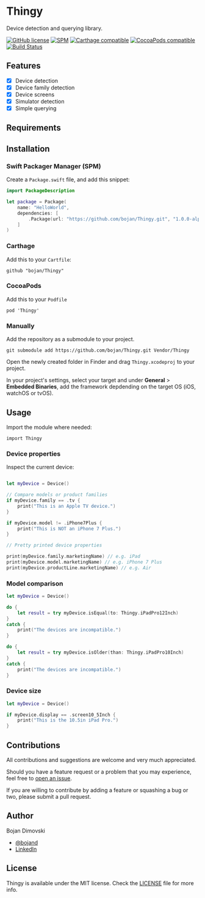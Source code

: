# Thingy
Device detection and querying library.

[![GitHub license](https://img.shields.io/badge/license-MIT-lightgrey.svg)](https://raw.githubusercontent.com/bojan/Thingy/master/LICENSE)
[![SPM](https://img.shields.io/badge/SPM-compatible-brightgreen.svg)](https://github.com/apple/swift-package-manager)
[![Carthage compatible](https://img.shields.io/badge/Carthage-compatible-4BC51D.svg)](https://github.com/Carthage/Carthage)
[![CocoaPods compatible](https://img.shields.io/cocoapods/v/Thingy.svg)](https://cocoapods.org/pods/Thingy)
[![Build Status](https://travis-ci.org/bojan/Thingy.svg?branch=develop)](https://travis-ci.org/bojan/Thingy)

## Features

- [x] Device detection
- [x] Device family detection
- [x] Device screens
- [x] Simulator detection
- [x] Simple querying

## Requirements

## Installation

### Swift Packager Manager (SPM)

Create a `Package.swift` file, and add this snippet:

``` swift
import PackageDescription

let package = Package(
    name: "HelloWorld",
    dependencies: [
        .Package(url: "https://github.com/bojan/Thingy.git", "1.0.0-alpha.1")
    ]
)
```

### Carthage

Add this to your `Cartfile`:

```
github "bojan/Thingy"
```

### CocoaPods

Add this to your `Podfile`

```
pod 'Thingy'
```

### Manually

Add the repository as a submodule to your project.

```
git submodule add https://github.com/bojan/Thingy.git Vendor/Thingy
```

Open the newly created folder in Finder and drag `Thingy.xcodeproj` to your project.

In your project's settings, select your target and under **General** > **Embedded Binaries**, add the framework depdending on the target OS (iOS, watchOS or tvOS).

## Usage

Import the module where needed:

```
import Thingy
```

### Device properties

Inspect the current device:

```swift

let myDevice = Device()

// Compare models or product families
if myDevice.family == .tv {
    print("This is an Apple TV device.")
}

if myDevice.model != .iPhone7Plus {
    print("This is NOT an iPhone 7 Plus.")
}

// Pretty printed device properties

print(myDevice.family.marketingName) // e.g. iPad
print(myDevice.model.marketingName) // e.g. iPhone 7 Plus
print(myDevice.productLine.marketingName) // e.g. Air

```

### Model comparison

```swift
let myDevice = Device()

do {
    let result = try myDevice.isEqual(to: Thingy.iPadPro12Inch)
}
catch {
    print("The devices are incompatible.")
}

do {
    let result = try myDevice.isOlder(than: Thingy.iPadPro10Inch)
}
catch {
    print("The devices are incompatible.")
}
```

### Device size

```swift
let myDevice = Device()

if myDevice.display == .screen10_5Inch {
    print("This is the 10.5in iPad Pro.")
}

```

## Contributions

All contributions and suggestions are welcome and very much appreciated.

Should you have a feature request or a problem that you may experience, feel free to [open an issue](https://github.com/bojan/Thingy/issues/new).

If you are willing to contribute by adding a feature or squashing a bug or two, please submit a pull request.

## Author

Bojan Dimovski
- [@bojand](https://twitter.com/bojand)
- [LinkedIn](http://linkedin.com/in/bdimovski)

## License

Thingy is available under the MIT license. Check the [LICENSE](https://raw.githubusercontent.com/bojan/Thingy/master/LICENSE) file for more info.
